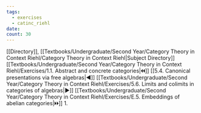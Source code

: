 ```yaml
---
tags:
  - exercises
  - catinc_riehl
date: 
count: 30
---
```

[[Directory]], [[Textbooks/Undergraduate/Second Year/Category Theory in Context Riehl/Category Theory in Context Riehl|Subject Directory]]
[[Textbooks/Undergraduate/Second Year/Category Theory in Context Riehl/Exercises/1.1. Abstract and concrete categories|🞀🞀]] [[5.4. Canonical presentations via free algebras|◀]] [[Textbooks/Undergraduate/Second Year/Category Theory in Context Riehl/Exercises/5.6. Limits and colimits in categories of algebras|▶]] [[Textbooks/Undergraduate/Second Year/Category Theory in Context Riehl/Exercises/E.5. Embeddings of abelian categories|🞂🞂]]
1. 